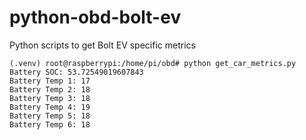 # python-obd-bolt-ev
Python scripts to get Bolt EV specific metrics

```
(.venv) root@raspberrypi:/home/pi/obd# python get_car_metrics.py
Battery SOC: 53.72549019607843
Battery Temp 1: 17
Battery Temp 2: 18
Battery Temp 3: 18
Battery Temp 4: 19
Battery Temp 5: 18
Battery Temp 6: 18
```
